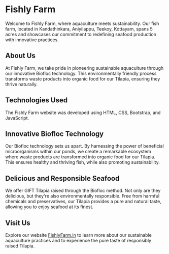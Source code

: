 # Fishly Farm

Welcome to Fishly Farm, where aquaculture meets sustainability. Our fish farm, located in Kandathinkara, Aniyilappu, Teekoy, Kottayam, spans 5 acres and showcases our commitment to redefining seafood production with innovative practices.

## About Us

At Fishly Farm, we take pride in pioneering sustainable aquaculture through our innovative Biofloc technology. This environmentally friendly process transforms waste products into organic food for our Tilapia, ensuring they thrive naturally.

## Technologies Used

The Fishly Farm website was developed using HTML, CSS, Bootstrap, and JavaScript.

## Innovative Biofloc Technology

Our Biofloc technology sets us apart. By harnessing the power of beneficial microorganisms within our ponds, we create a remarkable ecosystem where waste products are transformed into organic food for our Tilapia. This ensures healthy and thriving fish, while also promoting sustainability.

## Delicious and Responsible Seafood

We offer GIFT Tilapia raised through the Biofloc method. Not only are they delicious, but they're also environmentally responsible. Free from harmful chemicals and preservatives, our Tilapia provides a pure and natural taste, allowing you to enjoy seafood at its finest.

## Visit Us

Explore our website [FishlyFarm.in](https://fishlyfarm.in/) to learn more about our sustainable aquaculture practices and to experience the pure taste of responsibly raised Tilapia.
